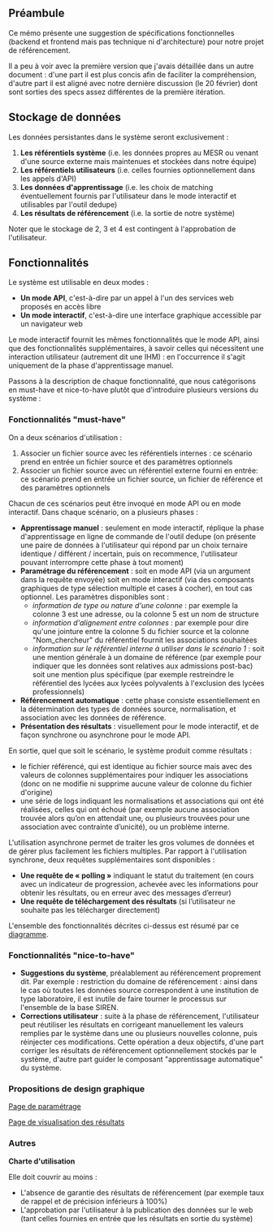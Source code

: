 ## Préambule

Ce mémo présente une suggestion de spécifications fonctionnelles (backend et frontend mais pas technique ni d'architecture) pour notre projet de référencement. 

Il a peu à voir avec la première version que j'avais détaillée dans un autre document : d'une part il est plus concis afin de faciliter la compréhension, d'autre part il est aligné avec notre dernière discussion (le 20 février) dont sont sorties des specs assez différentes de la première itération.

## Stockage de données

Les données persistantes dans le système seront exclusivement :

1. __Les référentiels système__ (i.e. les données propres au MESR ou venant d'une source externe mais maintenues et stockées dans notre équipe)
2. __Les référentiels utilisateurs__ (i.e. celles fournies optionnellement dans les appels d'API)
3. __Les données d'apprentissage__ (i.e. les choix de matching éventuellement fournis par l'utilisateur dans le mode interactif et utilisables par l'outil dedupe)
4. __Les résultats de référencement__ (i.e. la sortie de notre système)

Noter que le stockage de 2, 3 et 4 est contingent à l'approbation de l'utilisateur.

## Fonctionnalités

Le système est utilisable en deux modes :

- __Un mode API__, c'est-à-dire par un appel à l'un des services web proposés en accès libre
- __Un mode interactif__, c'est-à-dire une interface graphique accessible par un navigateur web

Le mode interactif fournit les mêmes fonctionnalités que le mode API, ainsi que des fonctionnalités supplémentaires, à savoir celles qui nécessitent une interaction utilisateur (autrement dit une IHM) : en l'occurrence il s'agit uniquement de la phase d'apprentissage manuel.

Passons à la description de chaque fonctionnalité, que nous catégorisons en must-have et nice-to-have plutôt que d'introduire plusieurs versions du système :

### Fonctionnalités "must-have"

On a deux scénarios d'utilisation :
1. Associer un fichier source avec les référentiels internes : ce scénario prend en entrée un fichier source et des paramètres optionnels
2. Associer un fichier source avec un référentiel externe fourni en entrée: ce scénario prend en entrée un fichier source, un fichier de référence et des paramètres optionnels

Chacun de ces scénarios peut être invoqué en mode API ou en mode interactif. Dans chaque scénario, on a plusieurs phases :

* __Apprentissage manuel__ : seulement en mode interactif, réplique la phase d'apprentissage en ligne de commande de l'outil dedupe (on présente une paire de données à l'utilisateur qui répond par un choix ternaire identique / différent / incertain, puis on recommence, l'utilisateur pouvant interrompre cette phase à tout moment)
* __Paramétrage du référencement__ : soit en mode API (via un argument dans la requête envoyée) soit en mode interactif (via des composants graphiques de type sélection multiple et cases à cocher), en tout cas optionnel. Les paramètres disponibles sont :
    * _information de type ou nature d'une colonne_ : par exemple la colonne 3 est une adresse, ou la colonne 5 est un nom de structure
    * _information d'alignement entre colonnes_ : par exemple pour dire qu'une jointure entre la colonne 5 du fichier source et la colonne "Nom_chercheur" du référentiel fournit les associations souhaitées
    * _information sur le référentiel interne à utiliser dans le scénario 1_ : soit une mention générale à un domaine de référence (par exemple pour indiquer que les données sont relatives aux admissions post-bac) soit une mention plus spécifique (par exemple restreindre le référentiel des lycées aux lycées polyvalents à l'exclusion des lycées professionnels)
* __Référencement automatique__ : cette phase consiste essentiellement en la détermination des types de données source, normalisation, et association avec les données de référence.
* __Présentation des résultats__ : visuellement pour le mode interactif, et de façon synchrone ou asynchrone pour le mode API.

En sortie, quel que soit le scénario, le système produit comme résultats :

* le fichier référencé, qui est identique au fichier source mais avec des valeurs de colonnes supplémentaires pour indiquer les associations (donc on ne modifie ni supprime aucune valeur de colonne du fichier d'origine)
* une série de logs indiquant les normalisations et associations qui ont été réalisées, celles qui ont échoué (par exemple aucune association trouvée alors qu’on en attendait une, ou plusieurs trouvées pour une association avec contrainte d’unicité), ou un problème interne.

L'utilisation asynchrone permet de traiter les gros volumes de données et de gérer plus facilement les fichiers multiples. Par rapport à l'utilisation synchrone, deux requêtes supplémentaires sont disponibles :

- __Une requête de « polling »__ indiquant le statut du traitement (en cours avec un indicateur de progression, achevée avec les informations pour
obtenir les résultats, ou en erreur avec des messages d’erreur)
- __Une requête de téléchargement des résultats__ (si l’utilisateur ne souhaite pas les télécharger directement)

L'ensemble des fonctionnalités décrites ci-dessus est résumé par ce 
[diagramme](https://github.com/duplau/refer/blob/master/flow_diagram.png?raw=true).

### Fonctionnalités "nice-to-have"

* __Suggestions du système__, préalablement au référencement proprement dit. Par exemple : restriction du domaine de référencement : ainsi dans le cas où toutes les données source correspondent à une institution de type laboratoire, il est inutile de faire tourner le processus sur l'ensemble de la base SIREN.
* __Corrections utilisateur__ : suite à la phase de référencement, l'utilisateur peut réutiliser les résultats en corrigeant manuellement les valeurs remplies par le système dans une ou plusieurs nouvelles colonne, puis réinjecter ces modifications. Cette opération a deux objectifs, d'une part corriger les résultats de référencement optionnellement stockés par le système, d'autre part guider le composant "apprentissage automatique" du système.

### Propositions de design graphique

[Page de paramétrage](https://github.com/duplau/refer/blob/master/parameters_screen.png?raw=true)

[Page de visualisation des résultats](https://github.com/duplau/refer/blob/master/results_screen.png?raw=true)

### Autres

__Charte d'utilisation__

Elle doit couvrir au moins :

- L'absence de garantie des résultats de référencement (par exemple taux de rappel et de précision inférieurs à 100%)
- L'approbation par l'utilisateur à la publication des données sur le web (tant celles fournies en entrée que les résultats en sortie du système)


